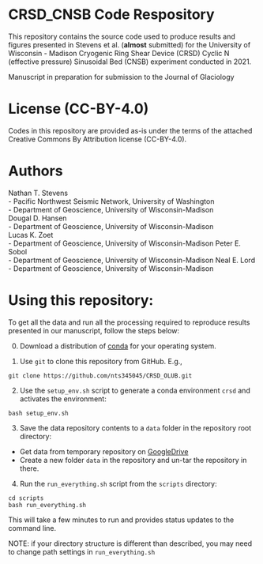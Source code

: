 # CRSD_CNSB Code Respository  
This repository contains the source code used to produce results and figures presented in Stevens et al. (**almost** submitted) for the University of Wisconsin - Madison Cryogenic Ring Shear Device (CRSD) Cyclic N (effective pressure) Sinusoidal Bed (CNSB) experiment conducted in 2021.   

Manuscript in preparation for submission to the Journal of Glaciology


# License (CC-BY-4.0) 
Codes in this repository are provided as-is under the terms of the attached Creative Commons By Attribution license (CC-BY-4.0).

# Authors  
Nathan T. Stevens  
    - Pacific Northwest Seismic Network, University of Washington    
    - Department of Geoscience, University of Wisconsin-Madison  
Dougal D. Hansen  
    - Department of Geoscience, University of Wisconsin-Madison  
Lucas K. Zoet  
    - Department of Geoscience, University of Wisconsin-Madison
Peter E. Sobol  
    - Department of Geoscience, University of Wisconsin-Madison
Neal E. Lord  
    - Department of Geoscience, University of Wisconsin-Madison

# Using this repository:  

To get all the data and run all the processing required to reproduce results presented in our manuscript, follow the steps below:  

0) Download a distribution of [conda](https://docs.anaconda.com/miniconda/miniconda-install/) for your operating system.  

1) Use `git` to clone this repository from GitHub. E.g.,  
```
git clone https://github.com/nts345045/CRSD_OLUB.git
```

2) Use the `setup_env.sh` script to generate a conda environment `crsd` and activates the environment:  
```
bash setup_env.sh
```

3) Save the data repository contents to a `data` folder in the repository root directory:  
 - Get data from temporary repository on [GoogleDrive](https://drive.google.com/file/d/15HGneDKxhNtJsmUiabvF9Pa51rNKA3jz/view?usp=share_link)  
 - Create a new folder `data` in the repository and un-tar the repository in there.

4) Run the `run_everything.sh` script from the `scripts` directory:  
```
cd scripts
bash run_everything.sh
```
This will take a few minutes to run and provides status updates to the command line.

NOTE: if your directory structure is different than described, you may need to change path settings in `run_everything.sh`
